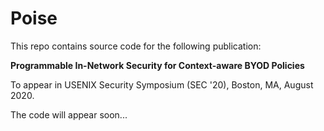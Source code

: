 # Poise

This repo contains source code for the following publication:

**Programmable In-Network Security for Context-aware BYOD Policies**

To appear in USENIX Security Symposium (SEC '20), Boston, MA, August 2020.

The code will appear soon...
